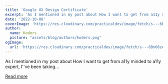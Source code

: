 ```yaml
---
title: 'Google UX Design Certificate'
excerpt: 'As I mentioned in my post about How I want to get from a11y minded to a11y expert, I''ve been taking...'
date: '2022-10-08'
coverImage: 'https://res.cloudinary.com/practicaldev/image/fetch/s---6BnO8ze--/c_imagga_scale,f_auto,fl_progressive,h_420,q_auto,w_1000/https://dev-to-uploads.s3.amazonaws.com/uploads/articles/d6q776u7kqdtab255vrj.png'
author:
  name: Koders
  picture: "assets/blog/authors/koders.png"
ogImage:
  url: 'https://res.cloudinary.com/practicaldev/image/fetch/s---6BnO8ze--/c_imagga_scale,f_auto,fl_progressive,h_420,q_auto,w_1000/https://dev-to-uploads.s3.amazonaws.com/uploads/articles/d6q776u7kqdtab255vrj.png'
---
```


As I mentioned in my post about How I want to get from a11y minded to a11y expert, I''ve been taking...

[Read more](https://dev.to/yuridevat/google-ux-design-certificate-1a1i)
